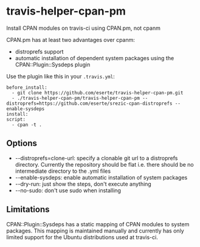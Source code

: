 # travis-helper-cpan-pm
Install CPAN modules on travis-ci using CPAN.pm, not cpanm

CPAN.pm has at least two advantages over cpanm:
* distroprefs support
* automatic installation of dependent system packages using the CPAN::Plugin::Sysdeps plugin

Use the plugin like this in your `.travis.yml`:

```
before_install:
  - git clone https://github.com/eserte/travis-helper-cpan-pm.git
  - ./travis-helper-cpan-pm/travis-helper-cpan-pm --distroprefs=https://github.com/eserte/srezic-cpan-distroprefs --enable-sysdeps
install:
script:
  - cpan -t .
```

## Options
* --distroprefs=clone-url: specify a clonable git url to a distroprefs directory. Currently the repository should be flat i.e.
there should be no intermediate directory to the .yml files
* --enable-sysdeps: enable automatic installation of system packages
* --dry-run: just show the steps, don't execute anything
* --no-sudo: don't use sudo when installing

## Limitations
CPAN::Plugin::Sysdeps has a static mapping of CPAN modules to system packages.
This mapping is maintained manually and currently has only limited support for
the Ubuntu distributions used at travis-ci.
